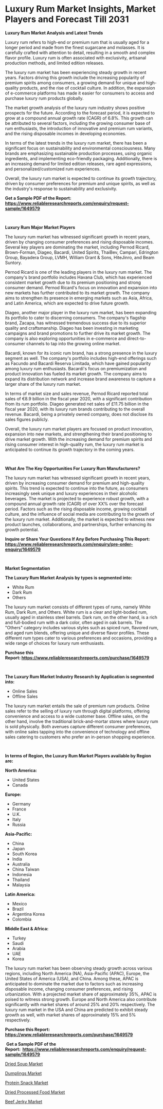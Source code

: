 <p><h1>Luxury Rum Market Insights, Market Players and Forecast Till 2031</h1></p><p><strong>Luxury Rum Market Analysis and Latest Trends</strong></p>
<p><p>Luxury rum refers to high-end or premium rum that is usually aged for a longer period and made from the finest sugarcane and molasses. It is carefully crafted with attention to detail, resulting in a smooth and complex flavor profile. Luxury rum is often associated with exclusivity, artisanal production methods, and limited edition releases.</p><p>The luxury rum market has been experiencing steady growth in recent years. Factors driving this growth include the increasing popularity of premium spirits among consumers, a growing demand for unique and high-quality products, and the rise of cocktail culture. In addition, the expansion of e-commerce platforms has made it easier for consumers to access and purchase luxury rum products globally.</p><p>The market growth analysis of the luxury rum industry shows positive prospects for the future. According to the forecast period, it is expected to grow at a compound annual growth rate (CAGR) of 6.8%. This growth can be attributed to several factors, including the growing consumer base of rum enthusiasts, the introduction of innovative and premium rum variants, and the rising disposable incomes in developing economies.</p><p>In terms of the latest trends in the luxury rum market, there has been a significant focus on sustainability and environmental consciousness. Many brands are emphasizing sustainable production processes, using organic ingredients, and implementing eco-friendly packaging. Additionally, there is an increasing demand for limited edition releases, rare aged expressions, and personalized/customized rum experiences.</p><p>Overall, the luxury rum market is expected to continue its growth trajectory, driven by consumer preferences for premium and unique spirits, as well as the industry's response to sustainability and exclusivity.</p></p>
<p><strong>Get a Sample PDF of the Report:&nbsp; <a href="https://www.reliableresearchreports.com/enquiry/request-sample/1649579">https://www.reliableresearchreports.com/enquiry/request-sample/1649579</a></strong></p>
<p>&nbsp;</p>
<p><strong>Luxury Rum Major Market Players</strong></p>
<p><p>The luxury rum market has witnessed significant growth in recent years, driven by changing consumer preferences and rising disposable incomes. Several key players are dominating the market, including Pernod Ricard, Brown-Forman, Diageo, Bacardi, United Spirits, ThaiBev, Campari, Edrington Group, Bayadera Group, LVMH, William Grant & Sons, HiteJinro, and Beam Suntory.</p><p>Pernod Ricard is one of the leading players in the luxury rum market. The company's brand portfolio includes Havana Club, which has experienced consistent market growth due to its premium positioning and strong consumer demand. Pernod Ricard's focus on innovation and expansion into new markets has further contributed to its market growth. The company aims to strengthen its presence in emerging markets such as Asia, Africa, and Latin America, which are expected to drive future growth.</p><p>Diageo, another major player in the luxury rum market, has been expanding its portfolio to cater to discerning consumers. The company's flagship brand, Zacapa, has witnessed tremendous success due to its superior quality and craftsmanship. Diageo has been investing in marketing campaigns and brand promotions to further drive its market growth. The company is also exploring opportunities in e-commerce and direct-to-consumer channels to tap into the growing online market.</p><p>Bacardi, known for its iconic rum brand, has a strong presence in the luxury segment as well. The company's portfolio includes high-end offerings such as Facundo and Bacardi Reserva Limitada, which have gained popularity among luxury rum enthusiasts. Bacardi's focus on premiumization and product innovation has fueled its market growth. The company aims to expand its distribution network and increase brand awareness to capture a larger share of the luxury rum market.</p><p>In terms of market size and sales revenue, Pernod Ricard reported total sales of €8.9 billion in the fiscal year 2020, with a significant contribution from its rum portfolio. Diageo generated net sales of £11.75 billion in the fiscal year 2020, with its luxury rum brands contributing to the overall revenue. Bacardi, being a privately owned company, does not disclose its sales figures publicly.</p><p>Overall, the luxury rum market players are focused on product innovation, expansion into new markets, and strengthening their brand positioning to drive market growth. With the increasing demand for premium spirits and rising consumer interest in high-quality rum, the luxury rum market is anticipated to continue its growth trajectory in the coming years.</p></p>
<p>&nbsp;</p>
<p><strong>What Are The Key Opportunities For Luxury Rum Manufacturers?</strong></p>
<p><p>The luxury rum market has witnessed significant growth in recent years, driven by increasing consumer demand for premium and high-quality spirits. This trend is expected to continue into the future, as consumers increasingly seek unique and luxury experiences in their alcoholic beverages. The market is projected to experience robust growth, with a compound annual growth rate (CAGR) of over XX% over the forecast period. Factors such as the rising disposable income, growing cocktail culture, and the influence of social media are contributing to the growth of the luxury rum market. Additionally, the market is expected to witness new product launches, collaborations, and partnerships, further enhancing its growth potential.</p></p>
<p><strong>Inquire or Share Your Questions If Any Before Purchasing This Report: <a href="https://www.reliableresearchreports.com/enquiry/pre-order-enquiry/1649579">https://www.reliableresearchreports.com/enquiry/pre-order-enquiry/1649579</a></strong></p>
<p>&nbsp;</p>
<p><strong>Market Segmentation</strong></p>
<p><strong>The Luxury Rum Market Analysis by types is segmented into:</strong></p>
<p><ul><li>White Rum</li><li>Dark Rum</li><li>Others</li></ul></p>
<p><p>The luxury rum market consists of different types of rums, namely White Rum, Dark Rum, and Others. White rum is a clear and light-bodied rum, usually aged in stainless steel barrels. Dark rum, on the other hand, is a rich and full-bodied rum with a dark color, often aged in oak barrels. The "Others" category includes various styles such as spiced rum, flavored rum, and aged rum blends, offering unique and diverse flavor profiles. These different rum types cater to various preferences and occasions, providing a wide range of choices for luxury rum enthusiasts.</p></p>
<p><strong>Purchase this Report:&nbsp;<a href="https://www.reliableresearchreports.com/purchase/1649579">https://www.reliableresearchreports.com/purchase/1649579</a></strong></p>
<p>&nbsp;</p>
<p><strong>The Luxury Rum Market Industry Research by Application is segmented into:</strong></p>
<p><ul><li>Online Sales</li><li>Offline Sales</li></ul></p>
<p><p>The luxury rum market entails the sale of premium rum products. Online sales refer to the selling of luxury rum through digital platforms, offering convenience and access to a wide customer base. Offline sales, on the other hand, involve the traditional brick-and-mortar stores where luxury rum is sold physically. Both avenues capture different consumer preferences, with online sales tapping into the convenience of technology and offline sales catering to customers who prefer an in-person shopping experience.</p></p>
<p>&nbsp;</p>
<p><strong>In terms of Region, the Luxury Rum Market Players available by Region are:</strong></p>
<p>
    <p> <strong> North America: </strong>
        <ul>
            <li>United States</li>
            <li>Canada</li>
        </ul>
        </p> 
    <p> <strong> Europe: </strong>
        <ul>
            <li>Germany</li>
            <li>France</li>
            <li>U.K.</li>
            <li>Italy</li>
            <li>Russia</li>
        </ul>
        </p> 
    <p> <strong> Asia-Pacific: </strong>
        <ul>
            <li>China</li>
            <li>Japan</li>
            <li>South Korea</li>
            <li>India</li>
            <li>Australia</li>
            <li>China Taiwan</li>
            <li>Indonesia</li>
            <li>Thailand</li>
            <li>Malaysia</li>
        </ul>
        </p> 
    <p> <strong> Latin America: </strong>
        <ul>
            <li>Mexico</li>
            <li>Brazil</li>
            <li>Argentina Korea</li>
            <li>Colombia</li>
        </ul>
        </p> 
    <p> <strong> Middle East & Africa: </strong>
        <ul>
            <li>Turkey</li>
            <li>Saudi</li>
            <li>Arabia</li>
            <li>UAE</li>
            <li>Korea</li>
        </ul>
    </p>
    </p>
<p><p>The luxury rum market has been observing steady growth across various regions, including North America (NA), Asia-Pacific (APAC), Europe, the United States of America (USA), and China. Among these, APAC is anticipated to dominate the market due to factors such as increasing disposable income, changing consumer preferences, and rising urbanization. With a projected market share of approximately 35%, APAC is poised to witness strong growth. Europe and North America also contribute significantly with market shares of around 25% and 20% respectively. The luxury rum market in the USA and China are predicted to exhibit steady growth as well, with market shares of approximately 15% and 5% respectively.</p></p>
<p><strong>Purchase this Report: <a href="https://www.reliableresearchreports.com/purchase/1649579">https://www.reliableresearchreports.com/purchase/1649579</a></strong></p>
<p>&nbsp;<strong>Get a Sample PDF of the Report:&nbsp;&nbsp;<a href="https://www.reliableresearchreports.com/enquiry/request-sample/1649579">https://www.reliableresearchreports.com/enquiry/request-sample/1649579</a></strong></p>
<p><strong></strong></p>
<p><p><a href="https://github.com/julyju69/Market-Research-Report-List-1/blob/main/dried-soup-market.md">Dried Soup Market</a></p><p><a href="https://github.com/markusgodoy/Market-Research-Report-List-1/blob/main/dumplings-market.md">Dumplings Market</a></p><p><a href="https://github.com/nathandecarvalho/Market-Research-Report-List-1/blob/main/protein-snack-market.md">Protein Snack Market</a></p><p><a href="https://github.com/joannesouthgate/Market-Research-Report-List-1/blob/main/dried-processed-food-market.md">Dried Processed Food Market</a></p><p><a href="https://github.com/mauripalmi/Market-Research-Report-List-1/blob/main/beef-jerky-market.md">Beef Jerky Market</a></p></p>